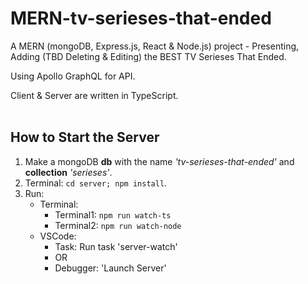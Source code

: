 # MERN-tv-serieses-that-ended
A MERN (mongoDB, Express.js, React & Node.js) project - Presenting, Adding (TBD Deleting & Editing) the BEST TV Serieses That Ended.

Using Apollo GraphQL for API.

Client & Server are written in TypeScript.
<br>
<br>

## How to Start the Server
1. Make a mongoDB **db** with the name *'tv-serieses-that-ended'* and **collection** *'serieses'*.
2. Terminal: ```cd server; npm install```.
3. Run:
    - Terminal:
        - Terminal1: ```npm run watch-ts```
        - Terminal2: ```npm run watch-node```
    - VSCode:
        - Task: Run task 'server-watch'
        - OR
        - Debugger: 'Launch Server'
